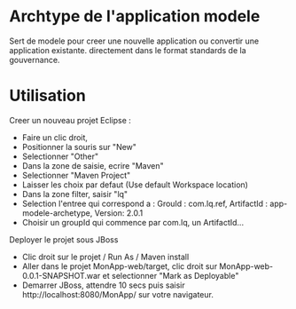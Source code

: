 Archtype de l'application modele
==

Sert de modele pour creer une nouvelle application ou convertir une application existante.
directement dans le format standards de la gouvernance.

Utilisation
==

Creer un nouveau projet Eclipse :
 
 - Faire un clic droit, 
 - Positionner la souris sur "New"
 - Selectionner "Other"
 - Dans la zone de saisie, ecrire "Maven"
 - Selectionner "Maven Project"
 - Laisser les choix par defaut (Use default Workspace location)
 - Dans la zone filter, saisir "lq"
 - Selection l'entree qui correspond a : GrouId : com.lq.ref, ArtifactId : app-modele-archetype, Version: 2.0.1
 - Choisir un groupId qui commence par com.lq, un ArtifactId... 
 
Deployer le projet sous JBoss

  - Clic droit sur le projet / Run As / Maven install
  - Aller dans le projet MonApp-web/target, clic droit sur MonApp-web-0.0.1-SNAPSHOT.war et selectionner "Mark as Deployable"
  - Demarrer JBoss, attendre 10 secs puis saisir http://localhost:8080/MonApp/ sur votre navigateur. 
  
   
  
